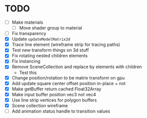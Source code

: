 # TODO

- [ ] Make materials
  - [ ] Move shader group to material
- [ ] Fix transparency
- [x] Update `updateModelMatrix2d`
- [x] Trace line element (wireframe strip for tracing paths)
- [x] Test new transform things on 3d stuff
- [x] Fix rotating nested children elements
- [x] Fix instancing
- [x] Remove SceneCollection and replace by elements with children
  - Test this
- [x] Change position/rotation to be matrix transform on gpu
- [x] Add update square center offset position in-place + not
- [x] Make getBuffer return cached Float32Array
- [x] Make input buffer position vec3 not vec4
- [x] Use line strip vertices for polygon buffers
- [x] Scene collection wireframe
- [ ] Add animation status handle to transition values
